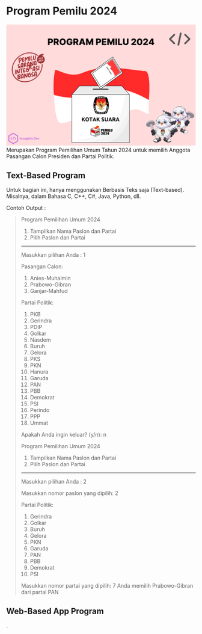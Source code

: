 # Program Pemilu 2024
![Program Pemilu 2024](/images/program-pemilu-2024.png)
Merupakan Program Pemilihan Umum Tahun 2024 untuk memilih Anggota Pasangan Calon Presiden dan Partai Politik.

## Text-Based Program
Untuk bagian ini, hanya menggunakan Berbasis Teks saja (Text-based). Misalnya, dalam Bahasa C, C++, C#, Java, Python, dll.

Contoh Output :
> Program Pemilihan Umum 2024
> 1. Tampilkan Nama Paslon dan Partai
> 2. Pilih Paslon dan Partai
> ---------------------------
> Masukkan pilihan Anda :  1
> 
> Pasangan Calon:
> 1. Anies-Muhaimin
> 2. Prabowo-Gibran
> 3. Ganjar-Mahfud
> 
> Partai Politik:
> 1. PKB
> 2. Gerindra
> 3. PDIP
> 4. Golkar
> 5. Nasdem
> 6. Buruh
> 7. Gelora
> 8. PKS
> 9. PKN
> 10. Hanura
> 11. Garuda
> 12. PAN
> 13. PBB
> 14. Demokrat
> 15. PSI
> 16. Perindo
> 17. PPP
> 18. Ummat
> 
> Apakah Anda ingin keluar? (y/n): n
> 
> Program Pemilihan Umum 2024
> 1. Tampilkan Nama Paslon dan Partai
> 2. Pilih Paslon dan Partai
> ---------------------------
> Masukkan pilihan Anda :  2
> 
> Masukkan nomor paslon yang dipilih:  2
> 
> Partai Politik:
> 1. Gerindra
> 2. Golkar
> 3. Buruh
> 4. Gelora
> 5. PKN
> 6. Garuda
> 7. PAN
> 8. PBB
> 9. Demokrat
> 10. PSI
> 
> Masukkan nomor partai yang dipilih:  7
> Anda memilih Prabowo-Gibran dari partai PAN

## Web-Based App Program
.
